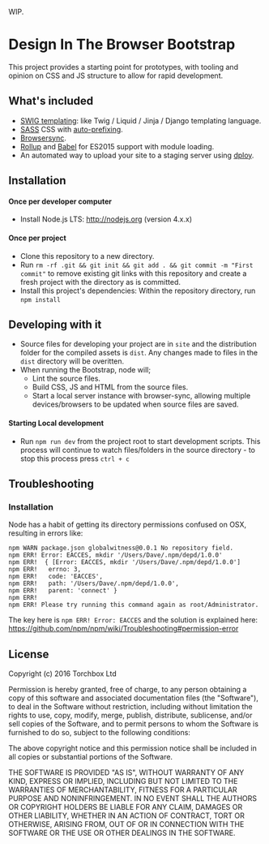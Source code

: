 
WIP.

# Design In The Browser Bootstrap

This project provides a starting point for prototypes, with tooling and opinion on CSS and JS structure to allow for rapid development.


## What's included

* [SWIG templating](https://github.com/node-swig/swig-templates): like Twig / Liquid / Jinja / Django templating language.
* [SASS](http://sass-lang.com/) CSS with [auto-prefixing](https://github.com/postcss/autoprefixer).
* [Browsersync](https://www.browsersync.io).
* [Rollup](https://rollupjs.org) and [Babel](https://babeljs.io) for ES2015 support with module loading.
* An automated way to upload your site to a staging server using [dploy](https://github.com/LeanMeanFightingMachine/dploy).

## Installation

#### Once per developer computer

* Install Node.js LTS: http://nodejs.org (version 4.x.x)

#### Once per project

* Clone this repository to a new directory.
* Run `rm -rf .git && git init && git add . && git commit -m "First commit"` to remove existing git links with this repository and create a fresh project with the directory as is committed.
* Install this project's dependencies: Within the repository directory, run `npm install`


## Developing with it

* Source files for developing your project are in `site` and the distribution folder for the compiled assets is `dist`. Any changes made to files in the `dist` directory will be overitten.
* When running the Bootstrap, node will;
	* Lint the source files.
	* Build CSS, JS and HTML from the source files.
	* Start a local server instance with browser-sync, allowing multiple devices/browsers to be updated when source files are saved.


####  Starting Local development

* Run `npm run dev` from the project root to start development scripts. This process will continue to watch files/folders in the source directory - to stop this process press `ctrl + c`


## Troubleshooting

### Installation
Node has a habit of getting its directory permissions confused on OSX, resulting in errors like: 

```
npm WARN package.json globalwitness@0.0.1 No repository field.
npm ERR! Error: EACCES, mkdir '/Users/Dave/.npm/depd/1.0.0'
npm ERR!  { [Error: EACCES, mkdir '/Users/Dave/.npm/depd/1.0.0']
npm ERR!   errno: 3,
npm ERR!   code: 'EACCES',
npm ERR!   path: '/Users/Dave/.npm/depd/1.0.0',
npm ERR!   parent: 'connect' }
npm ERR! 
npm ERR! Please try running this command again as root/Administrator.

```

The key here is `npm ERR! Error: EACCES` and the solution is explained here:
https://github.com/npm/npm/wiki/Troubleshooting#permission-error


## License

Copyright (c) 2016 Torchbox Ltd

Permission is hereby granted, free of charge, to any person obtaining a copy
of this software and associated documentation files (the "Software"), to deal
in the Software without restriction, including without limitation the rights
to use, copy, modify, merge, publish, distribute, sublicense, and/or sell
copies of the Software, and to permit persons to whom the Software is
furnished to do so, subject to the following conditions:

The above copyright notice and this permission notice shall be included in all
copies or substantial portions of the Software.

THE SOFTWARE IS PROVIDED "AS IS", WITHOUT WARRANTY OF ANY KIND, EXPRESS OR
IMPLIED, INCLUDING BUT NOT LIMITED TO THE WARRANTIES OF MERCHANTABILITY,
FITNESS FOR A PARTICULAR PURPOSE AND NONINFRINGEMENT. IN NO EVENT SHALL THE
AUTHORS OR COPYRIGHT HOLDERS BE LIABLE FOR ANY CLAIM, DAMAGES OR OTHER
LIABILITY, WHETHER IN AN ACTION OF CONTRACT, TORT OR OTHERWISE, ARISING FROM,
OUT OF OR IN CONNECTION WITH THE SOFTWARE OR THE USE OR OTHER DEALINGS IN THE
SOFTWARE.

